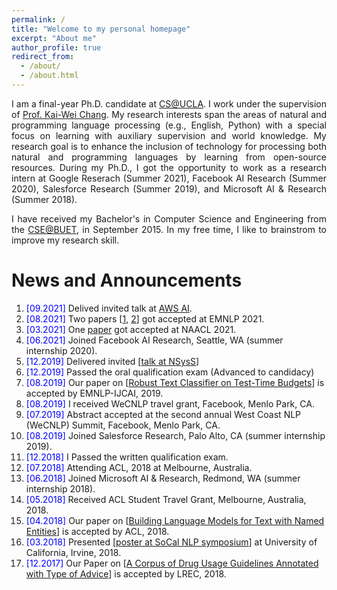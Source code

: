 ```yaml
---
permalink: /
title: "Welcome to my personal homepage"
excerpt: "About me"
author_profile: true
redirect_from: 
  - /about/
  - /about.html
---
```


<p align="justify">
I am a final-year Ph.D. candidate at <a href="http://www.cs.ucla.edu/">CS@UCLA</a>.
  I work under the supervision of <a href="http://web.cs.ucla.edu/~kwchang/">Prof. Kai-Wei Chang</a>.
  My research interests span the areas of natural and programming language processing (e.g., English, Python) with a special focus on learning with auxiliary supervision and world knowledge.
  My research goal is to enhance the inclusion of technology for processing both natural and programming languages by learning from open-source resources.
  During my Ph.D., I got the opportunity to work as a research intern at Google Reserach (Summer 2021), Facebook AI Research (Summer 2020), Salesforce Research (Summer 2019), and Microsoft AI & Research (Summer 2018).
</p>

<p align="justify">
I have received my Bachelor's in Computer Science and Engineering from the <a href="http://cse.buet.ac.bd/">CSE@BUET</a>, in September 2015. In my free time, I like to brainstrom to improve my research skill. 
</p>

<!--
<p align="justify">
  <b><font color="red">I am currently looking for full time research position in industry.</font></b>
</p>
-->


News and Announcements
======
1. <span style="color:blue">[09.2021] </span>  Delived invited talk at [AWS AI](https://aws.amazon.com/ai/). 
1. <span style="color:blue">[08.2021] </span>  Two papers [[1](https://arxiv.org/abs/2104.08645), [2](https://arxiv.org/abs/2108.11601)] got accepted at EMNLP 2021.
1. <span style="color:blue">[03.2021] </span>  One [paper](https://arxiv.org/abs/2104.12567) got accepted at NAACL 2021.
1. <span style="color:blue">[06.2021] </span>  Joined Facebook AI Research, Seattle, WA (summer internship 2020).
1. <span style="color:blue">[12.2019] </span>  Delivered invited [[talk at NSysS](https://cse.buet.ac.bd/nsyss2019/program/)] 
3. <span style="color:blue">[12.2019] </span>  Passed the oral qualification exam (Advanced to candidacy) 
4. <span style="color:blue">[08.2019] </span> Our paper on [[Robust Text Classifier on Test-Time Budgets](https://arxiv.org/abs/1808.08270)]  is accepted by EMNLP-IJCAI, 2019.
5. <span style="color:blue">[08.2019] </span> I received WeCNLP travel grant, Facebook, Menlo Park, CA.
6. <span style="color:blue">[07.2019] </span> Abstract accepted at the second annual West Coast NLP (WeCNLP) Summit, Facebook, Menlo Park, CA. 
7. <span style="color:blue">[08.2019] </span> Joined Salesforce Research, Palo Alto, CA (summer internship 2019).
8. <span style="color:blue">[12.2018] </span> I Passed the written qualification exam. 
9. <span style="color:blue">[07.2018] </span> Attending ACL, 2018 at Melbourne, Australia.
10. <span style="color:blue">[06.2018] </span> Joined Microsoft AI & Research, Redmond, WA (summer internship 2018).
11. <span style="color:blue">[05.2018] </span> Received ACL Student Travel Grant, Melbourne, Australia, 2018. 
12. <span style="color:blue">[04.2018] </span> Our paper on [[Building Language Models for Text with Named Entities](https://arxiv.org/pdf/1805.04836.pdf)] is accepted by ACL, 2018.
13. <span style="color:blue">[03.2018] </span> Presented [[poster at SoCal NLP symposium](https://socalnlp.github.io/symp18/#paper)] at University of California, Irvine, 2018.
14. <span style="color:blue">[12.2017] </span> Our Paper on [[A Corpus of Drug Usage Guidelines Annotated with Type of Advice](https://aclanthology.org/L18-1190.pdf)] is accepted by LREC, 2018.
